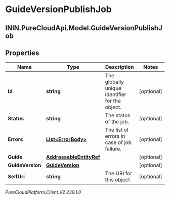 # GuideVersionPublishJob

## ININ.PureCloudApi.Model.GuideVersionPublishJob

## Properties

|Name | Type | Description | Notes|
|------------ | ------------- | ------------- | -------------|
| **Id** | **string** | The globally unique identifier for the object. | [optional] |
| **Status** | **string** | The status of the job. | [optional] |
| **Errors** | [**List&lt;ErrorBody&gt;**](ErrorBody) | The list of errors in case of job failure. | [optional] |
| **Guide** | [**AddressableEntityRef**](AddressableEntityRef) |  | [optional] |
| **GuideVersion** | [**GuideVersion**](GuideVersion) |  | [optional] |
| **SelfUri** | **string** | The URI for this object | [optional] |



_PureCloudPlatform.Client.V2 239.1.0_
